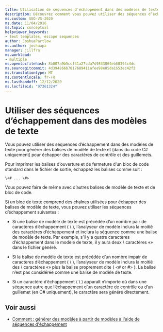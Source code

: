```yaml
---
title: Utilisation de séquences d'échappement dans des modèles de texte
description: Découvrez comment vous pouvez utiliser des séquences d’échappement dans des modèles de texte pour générer des balises de modèle de texte et des caractères de contrôle d’échappement et des guillemets dans le code C# uniquement.
ms.custom: SEO-VS-2020
ms.date: 11/04/2016
ms.topic: conceptual
helpviewer_keywords:
- text templates, escape sequences
author: JoshuaPartlow
ms.author: joshuapa
manager: jillfra
ms.workload:
- multiple
ms.openlocfilehash: 8b007a9b5ccf41a27cda7d9833064eb60394c4dc
ms.sourcegitcommit: 4d394866b7817689411afee98e85da1653ec42f2
ms.translationtype: MT
ms.contentlocale: fr-FR
ms.lasthandoff: 12/12/2020
ms.locfileid: "97361324"
---
```

# <a name="use-escape-sequences-in-text-templates"></a>Utiliser des séquences d’échappement dans des modèles de texte

Vous pouvez utiliser des séquences d’échappement dans des modèles de texte pour générer des balises de modèle de texte et (dans du code C# uniquement) pour échapper des caractères de contrôle et des guillemets.

Pour imprimer les balises d’ouverture et de fermeture d’un bloc de code standard dans le fichier de sortie, échappez les balises comme suit :

```
\<# ... \#>
```

Vous pouvez faire de même avec d’autres balises de modèle de texte et de bloc de code.

Si un bloc de texte comprend des chaînes utilisées pour échapper des balises de modèle de texte, vous pouvez utiliser les séquences d’échappement suivantes :

- Si une balise de modèle de texte est précédée d’un nombre pair de caractères d’échappement ( \\ ), l’analyseur de modèle inclura la moitié des caractères d’échappement et inclura la séquence comme une balise de modèle de texte. Par exemple, s’il y a quatre caractères d’échappement dans le modèle de texte, il y aura deux \\ caractères «» dans le fichier généré.

- Si la balise de modèle de texte est précédée d’un nombre impair de caractères d’échappement ( \\ ), l’analyseur de modèle inclura la moitié des \\ caractères «» plus la balise proprement dite ( \<# or #> ). La balise n’est pas considérée comme une balise de modèle de texte.

- Si un caractère d’échappement ( \\ ) apparaît n’importe où dans une séquence autre que l’échappement d’un caractère de contrôle ou d’un guillemet (en C# uniquement), le caractère sera généré directement.

## <a name="see-also"></a>Voir aussi

- [Comment : générer des modèles à partir de modèles à l'aide de séquences d'échappement](../modeling/how-to-generate-templates-from-templates-by-using-escape-sequences.md)
